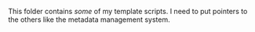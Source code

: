 This folder contains _some_ of my template scripts.  I need to put pointers to the others like the metadata management system.  